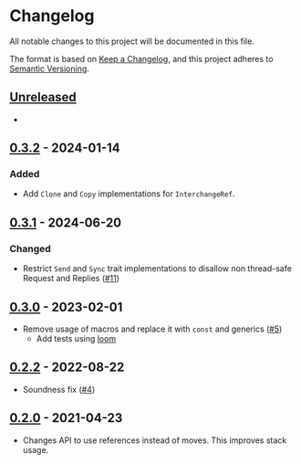 # Changelog
All notable changes to this project will be documented in this file.

The format is based on [Keep a Changelog](https://keepachangelog.com/en/1.0.0/),
and this project adheres to [Semantic Versioning](https://semver.org/spec/v2.0.0.html).

## [Unreleased]

-

## [0.3.2][] - 2024-01-14

### Added

- Add `Clone` and `Copy` implementations for `InterchangeRef`.

## [0.3.1][] - 2024-06-20

### Changed 

- Restrict `Send` and `Sync` trait implementations to disallow non thread-safe Request and Replies ([#11][])

[#11]: https://github.com/trussed-dev/interchange/pull/11

## [0.3.0][] - 2023-02-01

- Remove usage of macros and replace it with `const` and generics ([#5][])
  - Add tests using [loom][]

[loom]: https://github.com/tokio-rs/loom
[#5]: https://github.com/trussed-dev/interchange/pull/5

## [0.2.2][] - 2022-08-22

- Soundness fix ([#4][])

[#4]: https://github.com/trussed-dev/interchange/pull/4

## [0.2.0][] - 2021-04-23

- Changes API to use references instead of moves.
  This improves stack usage.

[Unreleased]: https://github.com/trussed-dev/interchange/compare/0.3.2...HEAD
[0.3.2]: https://github.com/trussed-dev/interchange/compare/0.3.1...0.3.2
[0.3.1]: https://github.com/trussed-dev/interchange/compare/0.3.0...0.3.1
[0.3.0]: https://github.com/trussed-dev/interchange/compare/0.2.2...0.3.0
[0.2.2]: https://github.com/trussed-dev/interchange/compare/0.2.0...0.2.2
[0.2.0]: https://github.com/trussed-dev/interchange/compare/0.1.2...0.2.0
